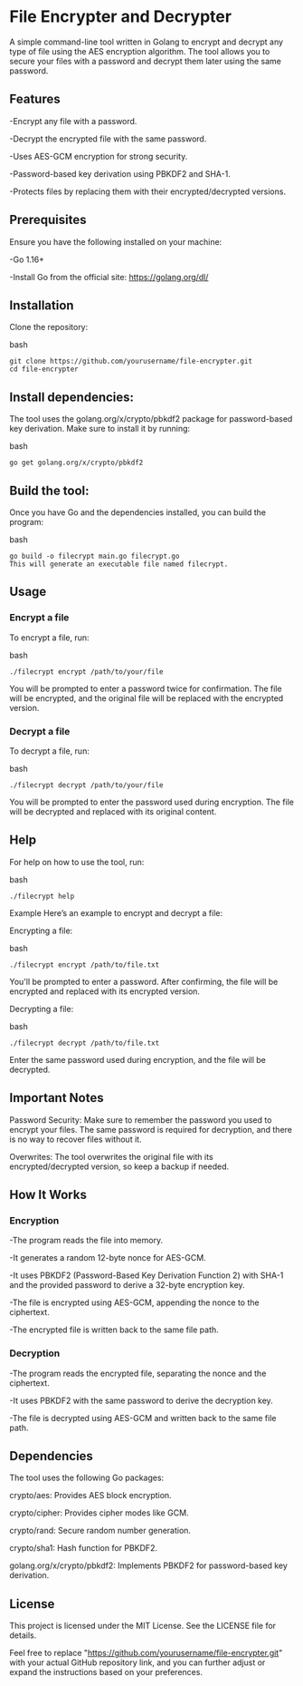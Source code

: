 # File Encrypter and Decrypter
A simple command-line tool written in Golang to encrypt and decrypt any type of file using the AES encryption algorithm. The tool allows you to secure your files with a password and decrypt them later using the same password.

## Features
-Encrypt any file with a password.

-Decrypt the encrypted file with the same password.

-Uses AES-GCM encryption for strong security.

-Password-based key derivation using PBKDF2 and SHA-1.

-Protects files by replacing them with their encrypted/decrypted versions.
## Prerequisites
Ensure you have the following installed on your machine:

-Go 1.16+

-Install Go from the official site: https://golang.org/dl/
## Installation
Clone the repository:

bash
```
git clone https://github.com/yourusername/file-encrypter.git
cd file-encrypter
```
## Install dependencies:

The tool uses the golang.org/x/crypto/pbkdf2 package for password-based key derivation. Make sure to install it by running:

bash
```
go get golang.org/x/crypto/pbkdf2
```
## Build the tool:

Once you have Go and the dependencies installed, you can build the program:

bash
```
go build -o filecrypt main.go filecrypt.go
This will generate an executable file named filecrypt.
```
## Usage
### Encrypt a file
To encrypt a file, run:

bash
```
./filecrypt encrypt /path/to/your/file
```
You will be prompted to enter a password twice for confirmation.
The file will be encrypted, and the original file will be replaced with the encrypted version.
### Decrypt a file
To decrypt a file, run:

bash
```
./filecrypt decrypt /path/to/your/file
```
You will be prompted to enter the password used during encryption.
The file will be decrypted and replaced with its original content.
## Help
For help on how to use the tool, run:

bash
```
./filecrypt help
```
Example
Here’s an example to encrypt and decrypt a file:

Encrypting a file:

bash
```
./filecrypt encrypt /path/to/file.txt
```
You'll be prompted to enter a password. After confirming, the file will be encrypted and replaced with its encrypted version.

Decrypting a file:

bash
```
./filecrypt decrypt /path/to/file.txt
```
Enter the same password used during encryption, and the file will be decrypted.

## Important Notes
Password Security: Make sure to remember the password you used to encrypt your files. The same password is required for decryption, and there is no way to recover files without it.

Overwrites: The tool overwrites the original file with its encrypted/decrypted version, so keep a backup if needed.

## How It Works
### Encryption

-The program reads the file into memory.

-It generates a random 12-byte nonce for AES-GCM.

-It uses PBKDF2 (Password-Based Key Derivation Function 2) with SHA-1 and the provided password to derive a 32-byte encryption key.

-The file is encrypted using AES-GCM, appending the nonce to the ciphertext.

-The encrypted file is written back to the same file path.
### Decryption

-The program reads the encrypted file, separating the nonce and the ciphertext.

-It uses PBKDF2 with the same password to derive the decryption key.

-The file is decrypted using AES-GCM and written back to the same file path.


## Dependencies
The tool uses the following Go packages:

crypto/aes: Provides AES block encryption.

crypto/cipher: Provides cipher modes like GCM.

crypto/rand: Secure random number generation.

crypto/sha1: Hash function for PBKDF2.

golang.org/x/crypto/pbkdf2: Implements PBKDF2 for password-based key derivation.

## License
This project is licensed under the MIT License. See the LICENSE file for details.

Feel free to replace "https://github.com/yourusername/file-encrypter.git" with your actual GitHub repository link, and you can further adjust or expand the instructions based on your preferences.
